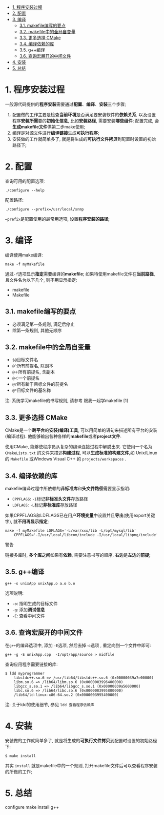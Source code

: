 
<!-- @import "[TOC]" {cmd="toc" depthFrom=1 depthTo=6 orderedList=false} -->

<!-- code_chunk_output -->

- [1. 程序安装过程](#1-程序安装过程)
- [2. 配置](#2-配置)
- [3. 编译](#3-编译)
  - [3.1. makefile编写的要点](#31-makefile编写的要点)
  - [3.2. makefile中的全局自变量](#32-makefile中的全局自变量)
  - [3.3. 更多选择 CMake](#33-更多选择-cmake)
  - [3.4. 编译依赖的库](#34-编译依赖的库)
  - [3.5. g++编译](#35-g编译)
  - [3.6. 查询宏展开的中间文件](#36-查询宏展开的中间文件)
- [4. 安装](#4-安装)
- [5. 总结](#5-总结)

<!-- /code_chunk_output -->

# 1. 程序安装过程

一般源代码提供的**程序安装**需要通过**配置**、**编译**、**安装**三个步骤; 

1. 配置做的工作主要是检查**当前环境**是否满足要安装软件的**依赖关系**, 以及设置程序**安装所需**要的**初始化信息**, 比如**安装路径**, 需要安装**哪些组件**; 配置完成, 会**生成makefile文件**供第二步make使用; 
2. 编译是对源文件进行**编译链接**生成**可执行程序**; 
3. 安装做的工作就简单多了, 就是将生成的**可执行文件拷贝**到配置时设置的初始路径下; 

# 2. 配置

查询可用的配置选项:

```
./configure --help
```

配置路径:

```
./configure --prefix=/usr/local/snmp
```

`–prefix`是配置使用的最常用选项, 设置**程序安装的路径**; 

# 3. 编译

编译使用make编译:

```
make -f myMakefile
```

通过`-f`选项显示**指定**需要编译的**makefile**; 如果待使用makefile文件在**当前路径**, 且文件名为以下几个, 则不用显示指定: 

- makefile
- Makefile

## 3.1. makefile编写的要点

- 必须满足第一条规则, 满足后停止
- 除第一条规则, 其他无顺序

## 3.2. makefile中的全局自变量

- `$@`目标文件名
- `@^`所有前提名, 除副本
- `@＋`所有前提名, 含副本
- `@＜`一个前提名
- `@?`所有新于目标文件的前提名
- `@*`目标文件的基名称

注: 系统学习makefile的书写规则, 请参考 跟我一起学makefile [1]

## 3.3. 更多选择 CMake

CMake是一个**跨平台**的**安装(编译)工具**, 可以用简单的语句来描述所有平台的安装(编译过程). 他能够输出各种各样的**makefile**或者**project文件**. 

使用CMake, 能够使程序员从复杂的编译连接过程中解脱出来. 它使用一个名为 `CMakeLists.txt` 的文件来描述**构建过程**, 可以**生成标准的构建文件**,如 Unix/Linux 的 `Makefile` 或Windows Visual C++ 的 `projects/workspaces` . 

## 3.4. 编译依赖的库

makefile编译过程中所依赖的**非标准库**和**头文件路径**需要显示指明:

- `CPPFLAGS`: `-I`标记**非标准头文件**存放路径
- `LDFLAGS`: `-L`标记**非标准库**存放路径

如果CPPFLAGS和LDFLAGS已在用户**环境变量**中设置并且**导出**(使用export关键字), 就**不用再显示指定**; 

```
make -f myMakefile LDFLAGS='-L/var/xxx/lib -L/opt/mysql/lib'
    CPPFLAGS='-I/usr/local/libcom/include -I/usr/local/libpng/include'
```

警告

链接多库时, **多个库之间**如果有**依赖**, 需要注意书写的顺序, **右边**是**左边**的**前提**; 

## 3.5. g++编译

```
g++ -o unixApp unixApp.o a.o b.o
```

选项说明: 

* `-o`: 指明生成的目标文件
* `-g`: 添加**调试信息**
* `-E`: 查看中间文件

## 3.6. 查询宏展开的中间文件

在`g++`的编译选项中, 添加 `-E`选项, 然后去掉`-o`选项 , 重定向到一个文件中即可:

```
g++ -g -E unixApp.cpp  -I/opt/app/source > midfile
```

查询应用程序需要链接的库:

```
$ ldd myprogrammer
    libstdc++.so.6 => /usr/lib64/libstdc++.so.6 (0x00000039a7e00000)
    libm.so.6 => /lib64/libm.so.6 (0x0000003996400000)
    libgcc_s.so.1 => /lib64/libgcc_s.so.1 (0x00000039a5600000)
    libc.so.6 => /lib64/libc.so.6 (0x0000003995800000)
    /lib64/ld-linux-x86-64.so.2 (0x0000003995400000)
```

注: 关于ldd的使用细节, 参见 `ldd 查看程序依赖库`

# 4. 安装

安装做的工作就简单多了, 就是将生成的**可执行文件拷贝**到配置时设置的初始路径下:

```
$ make install
```

其实 `install` 就是makefile中的一个规则, 打开makefile文件后可以查看程序安装的所做的工作; 

# 5. 总结

configure make install g++
